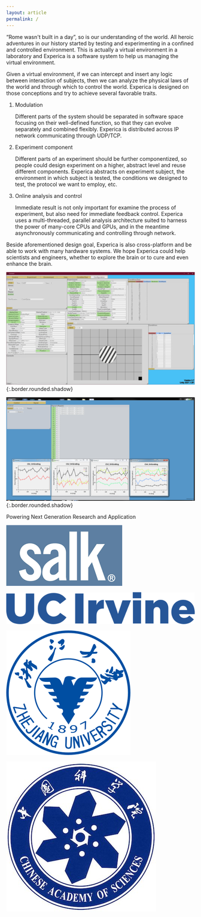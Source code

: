 ```yaml
---
layout: article
permalink: /
---
```


“Rome wasn't built in a day”, so is our understanding of the world. All heroic adventures in our history started by testing and experimenting in a confined and controlled environment. This is actually a virtual environment in a laboratory and Experica is a software system to help us managing the virtual environment.

Given a virtual environment, if we can intercept and insert any logic between interaction of subjects, then we can analyze the physical laws of the world and through which to control the world. Experica is designed on those conceptions and try to achieve several favorable traits.

1. Modulation

    Different parts of the system should be separated in software space focusing on their well-defined function, so that they can evolve separately and combined flexibly. Experica is distributed across IP network communicating through UDP/TCP.

2. Experiment component

    Different parts of an experiment should be further componentized, so people could design experiment on a higher, abstract level and reuse different components. Experica abstracts on experiment subject, the environment in which subject is tested, the conditions we designed to test, the protocol we want to employ, etc. 

3. Online analysis and control

    Immediate result is not only important for examine the process of experiment, but also need for immediate feedback control. Experica uses a multi-threaded, parallel analysis architecture suited to harness the power of many-core CPUs and GPUs, and in the meantime asynchronously communicating and controlling through network. 

Beside aforementioned design goal, Experica is also cross-platform and be able to work with many hardware systems. We hope Experica could help scientists and engineers, whether to explore the brain or to cure and even enhance the brain.

![Command](assets/images/Command.PNG "Command"){:.border.rounded.shadow}

![Analysis](assets/images/Analysis.PNG "Analysis"){:.border.rounded.shadow}

Powering Next Generation Research and Application

![](assets/images/Salk.PNG)

![](assets/images/UCIrvine.PNG)

![](assets/images/ZhejiangUniversity.PNG)

![](assets/images/ChineseAcademyOfSciences.jpeg)